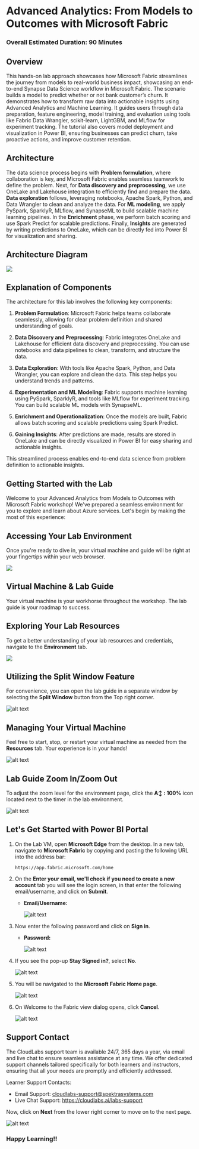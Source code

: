 # **Advanced Analytics: From Models to Outcomes with Microsoft Fabric**

### Overall Estimated Duration: 90 Minutes

## Overview

This hands-on lab approach showcases how Microsoft Fabric streamlines the journey from models to real-world business impact, showcasing an end-to-end Synapse Data Science workflow in Microsoft Fabric. The scenario builds a model to predict whether or not bank customer’s churn. It demonstrates how to transform raw data into actionable insights using Advanced Analytics and Machine Learning. It guides users through data preparation, feature engineering, model training, and evaluation using tools like Fabric Data Wrangler, scikit-learn, LightGBM, and MLflow for experiment tracking. The tutorial also covers model deployment and visualization in Power BI, ensuring businesses can predict churn, take proactive actions, and improve customer retention. 

## Architecture

The data science process begins with **Problem formulation**, where collaboration is key, and Microsoft Fabric enables seamless teamwork to define the problem. Next, for **Data discovery and preprocessing**, we use OneLake and Lakehouse integration to efficiently find and prepare the data. **Data exploration** follows, leveraging notebooks, Apache Spark, Python, and Data Wrangler to clean and analyze the data. For **ML modeling**, we apply PySpark, SparklyR, MLflow, and SynapseML to build scalable machine learning pipelines. In the **Enrichment** phase, we perform batch scoring and use Spark Predict for scalable predictions. Finally, **Insights** are generated by writing predictions to OneLake, which can be directly fed into Power BI for visualization and sharing.

## Architecture Diagram

![](./images/data-science-process.png)

## Explanation of Components

The architecture for this lab involves the following key components:

1. **Problem Formulation**: Microsoft Fabric helps teams collaborate seamlessly, allowing for clear problem definition and shared understanding of goals.

2. **Data Discovery and Preprocessing**: Fabric integrates OneLake and Lakehouse for efficient data discovery and preprocessing. You can use notebooks and data pipelines to clean, transform, and structure the data.

3. **Data Exploration**: With tools like Apache Spark, Python, and Data Wrangler, you can explore and clean the data. This step helps you understand trends and patterns.

4. **Experimentation and ML Modeling**: Fabric supports machine learning using PySpark, SparklyR, and tools like MLflow for experiment tracking. You can build scalable ML models with SynapseML.

5. **Enrichment and Operationalization**: Once the models are built, Fabric allows batch scoring and scalable predictions using Spark Predict.

6. **Gaining Insights**: After predictions are made, results are stored in OneLake and can be directly visualized in Power BI for easy sharing and actionable insights.

This streamlined process enables end-to-end data science from problem definition to actionable insights.

## Getting Started with the Lab
 
Welcome to your Advanced Analytics from Models to Outcomes with Microsoft Fabric workshop! We've prepared a seamless environment for you to explore and learn about Azure services. Let's begin by making the most of this experience:

## Accessing Your Lab Environment
 
Once you're ready to dive in, your virtual machine and guide will be right at your fingertips within your web browser.
 
![](./images/29042025(88).png)

## Virtual Machine & Lab Guide
 
Your virtual machine is your workhorse throughout the workshop. The lab guide is your roadmap to success.
 
## Exploring Your Lab Resources
 
To get a better understanding of your lab resources and credentials, navigate to the **Environment** tab.
 
![](./images/29042025(89).png)
 
## Utilizing the Split Window Feature
 
For convenience, you can open the lab guide in a separate window by selecting the **Split Window** button from the Top right corner.
 
![alt text](image-9.png)
 
## Managing Your Virtual Machine
 
Feel free to start, stop, or restart your virtual machine as needed from the **Resources** tab. Your experience is in your hands!
 
![alt text](image-10.png)

## Lab Guide Zoom In/Zoom Out

To adjust the zoom level for the environment page, click the **A↕ : 100%** icon located next to the timer in the lab environment.

![alt text](image-11.png)

## Let's Get Started with Power BI Portal
 
1. On the Lab VM, open **Microsoft Edge** from the desktop. In a new tab, navigate to **Microsoft Fabric** by copying and pasting the following URL into the address bar:

   ```
   https://app.fabric.microsoft.com/home
   ```

2. On the **Enter your email, we'll check if you need to create a new account** tab you will see the login screen, in that enter the following email/username, and click on **Submit**.
 
   - **Email/Username:** <inject key="AzureAdUserEmail"></inject>
 
     ![alt text](image-12.png)
 
3. Now enter the following password and click on **Sign in**.
 
   - **Password:** <inject key="AzureAdUserPassword"></inject>
 
     ![alt text](image-13.png)
     
1. If you see the pop-up **Stay Signed in?**, select **No**.

   ![alt text](image-14.png)

1. You will be navigated to the **Microsoft** **Fabric Home page**.

    ![alt text](image-4.png)

1. On Welcome to the Fabric view dialog opens, click **Cancel**.

    ![alt text](image-3.png)
   
## Support Contact
 
The CloudLabs support team is available 24/7, 365 days a year, via email and live chat to ensure seamless assistance at any time. We offer dedicated support channels tailored specifically for both learners and instructors, ensuring that all your needs are promptly and efficiently addressed.

Learner Support Contacts:
- Email Support: cloudlabs-support@spektrasystems.com
- Live Chat Support: https://cloudlabs.ai/labs-support

Now, click on **Next** from the lower right corner to move on to the next page.
 
![alt text](image-8.png)

### Happy Learning!!

